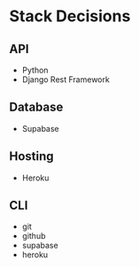 # Stack Decisions

## API

- Python
- Django Rest Framework

## Database

- Supabase

## Hosting

- Heroku

## CLI

- git
- github
- supabase
- heroku
